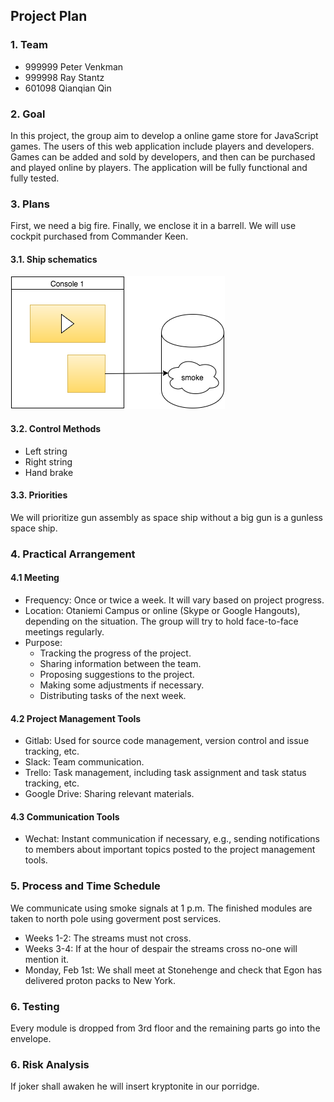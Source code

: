 Project Plan
-----------------------

### 1. Team

* 999999 Peter Venkman
* 999998 Ray Stantz
* 601098 Qianqian Qin


### 2. Goal

In this project, the group aim to develop a online game store for JavaScript games. The users of this web application include players and developers. Games can be added and sold by developers, and then can be purchased and played online by players. The application will be fully functional and fully tested.

### 3. Plans

First, we need a big fire. Finally, we enclose it in a barrell.
We will use cockpit purchased from Commander Keen.

#### 3.1. Ship schematics

![schematics](doc/schematics.png)

#### 3.2. Control Methods

* Left string
* Right string
* Hand brake

#### 3.3. Priorities

We will prioritize gun assembly as space ship without a big
gun is a gunless space ship.

### 4. Practical Arrangement

#### 4.1 Meeting 

* Frequency: Once or twice a week. It will vary based on project progress.
* Location: Otaniemi Campus or online (Skype or Google Hangouts), depending on the situation. The group will try to hold face-to-face meetings regularly.
* Purpose: 
	- Tracking the progress of the project.
	- Sharing information between the team.
	- Proposing suggestions to the project.
	- Making some adjustments if necessary.
	- Distributing tasks of the next week.

#### 4.2 Project Management Tools

* Gitlab: Used for source code management, version control and issue tracking, etc.
* Slack: Team communication.
* Trello: Task management, including task assignment and task status tracking, etc.
* Google Drive: Sharing relevant materials.

#### 4.3 Communication Tools

* Wechat: Instant communication if necessary, e.g., sending notifications to members about important topics posted to the project management tools.
	

### 5. Process and Time Schedule

We communicate using smoke signals at 1 p.m. The finished
modules are taken to north pole using goverment post services.

* Weeks 1-2: The streams must not cross.
* Weeks 3-4: If at the hour of despair the streams cross
	no-one will mention it.
* Monday, Feb 1st: We shall meet at Stonehenge and check that
	Egon has delivered proton packs to New York.


### 6. Testing

Every module is dropped from 3rd floor and the remaining parts
go into the envelope.


### 6. Risk Analysis

If joker shall awaken he will insert kryptonite in our porridge.
